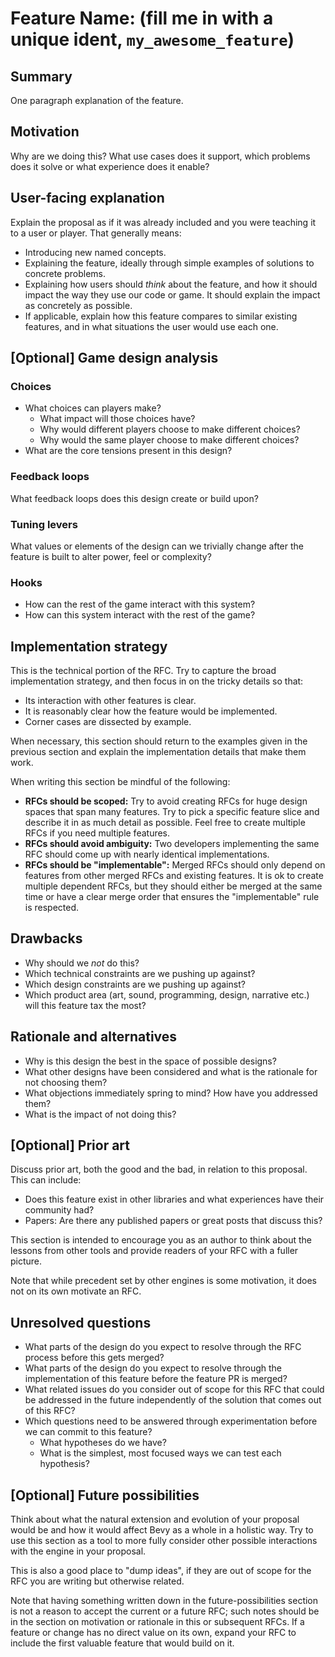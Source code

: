 # Feature Name: (fill me in with a unique ident, `my_awesome_feature`)

## Summary

One paragraph explanation of the feature.

## Motivation

Why are we doing this? What use cases does it support, which problems does it solve or what experience does it enable?

## User-facing explanation

Explain the proposal as if it was already included and you were teaching it to a user or player. That generally means:

- Introducing new named concepts.
- Explaining the feature, ideally through simple examples of solutions to concrete problems.
- Explaining how users should *think* about the feature, and how it should impact the way they use our code or game. It should explain the impact as concretely as possible.
- If applicable, explain how this feature compares to similar existing features, and in what situations the user would use each one.

## \[Optional\] Game design analysis

### Choices

- What choices can players make?
  - What impact will those choices have?
  - Why would different players choose to make different choices?
  - Why would the same player choose to make different choices?
- What are the core tensions present in this design?

### Feedback loops

What feedback loops does this design create or build upon?

### Tuning levers

What values or elements of the design can we trivially change after the feature is built to alter power, feel or complexity?

### Hooks

- How can the rest of the game interact with this system?
- How can this system interact with the rest of the game?

## Implementation strategy

This is the technical portion of the RFC.
Try to capture the broad implementation strategy,
and then focus in on the tricky details so that:

- Its interaction with other features is clear.
- It is reasonably clear how the feature would be implemented.
- Corner cases are dissected by example.

When necessary, this section should return to the examples given in the previous section and explain the implementation details that make them work.

When writing this section be mindful of the following:

- **RFCs should be scoped:** Try to avoid creating RFCs for huge design spaces that span many features. Try to pick a specific feature slice and describe it in as much detail as possible. Feel free to create multiple RFCs if you need multiple features.
- **RFCs should avoid ambiguity:** Two developers implementing the same RFC should come up with nearly identical implementations.
- **RFCs should be "implementable":** Merged RFCs should only depend on features from other merged RFCs and existing features. It is ok to create multiple dependent RFCs, but they should either be merged at the same time or have a clear merge order that ensures the "implementable" rule is respected.

## Drawbacks

- Why should we *not* do this?
- Which technical constraints are we pushing up against?
- Which design constraints are we pushing up against?
- Which product area (art, sound, programming, design, narrative etc.) will this feature tax the most?

## Rationale and alternatives

- Why is this design the best in the space of possible designs?
- What other designs have been considered and what is the rationale for not choosing them?
- What objections immediately spring to mind? How have you addressed them?
- What is the impact of not doing this?

## \[Optional\] Prior art

Discuss prior art, both the good and the bad, in relation to this proposal.
This can include:

- Does this feature exist in other libraries and what experiences have their community had?
- Papers: Are there any published papers or great posts that discuss this?

This section is intended to encourage you as an author to think about the lessons from other tools and provide readers of your RFC with a fuller picture.

Note that while precedent set by other engines is some motivation, it does not on its own motivate an RFC.

## Unresolved questions

- What parts of the design do you expect to resolve through the RFC process before this gets merged?
- What parts of the design do you expect to resolve through the implementation of this feature before the feature PR is merged?
- What related issues do you consider out of scope for this RFC that could be addressed in the future independently of the solution that comes out of this RFC?
- Which questions need to be answered through experimentation before we can commit to this feature?
  - What hypotheses do we have?
  - What is the simplest, most focused ways we can test each hypothesis?

## \[Optional\] Future possibilities

Think about what the natural extension and evolution of your proposal would
be and how it would affect Bevy as a whole in a holistic way.
Try to use this section as a tool to more fully consider other possible
interactions with the engine in your proposal.

This is also a good place to "dump ideas", if they are out of scope for the
RFC you are writing but otherwise related.

Note that having something written down in the future-possibilities section
is not a reason to accept the current or a future RFC; such notes should be
in the section on motivation or rationale in this or subsequent RFCs.
If a feature or change has no direct value on its own, expand your RFC to include the first valuable feature that would build on it.

